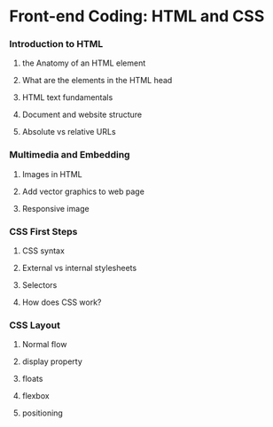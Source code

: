 # Front-end Coding: HTML and CSS


### Introduction to HTML

1. the Anatomy of an HTML element

2. What are the elements in the HTML head

3. HTML text fundamentals

4. Document and website structure

5. Absolute vs relative URLs

### Multimedia and Embedding

1. Images in HTML

2. Add vector graphics to web page

3. Responsive image

### CSS First Steps

1. CSS syntax

2. External vs internal stylesheets

3. Selectors

4. How does CSS work?

### CSS Layout

1. Normal flow

2. display property

3. floats

4. flexbox

5. positioning
